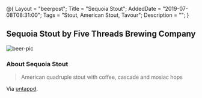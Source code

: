 @{
 Layout = "beerpost";
 Title = "Sequoia Stout";
 AddedDate = "2019-07-08T08:31:00";
 Tags = "Stout, American Stout, Tavour";
 Description = "";
 }
 

## Sequoia Stout by Five Threads Brewing Company

![beer-pic]

### About Sequoia Stout

> American quadruple stout with coffee, cascade and mosiac hops

Via [untappd][untappd-url].

[untappd-url]: <https://untappd.com//b/five-threads-brewing-company-sequoia-stout/2781265>
[beer-pic]: https://jasonpowley.com/assets/img/2019-07-08-sequoia-stout.jpeg "Sequoia Stout by Five Threads Brewing Company"
